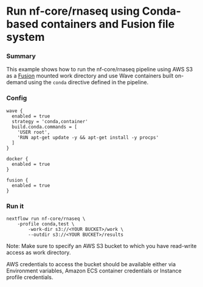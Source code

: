 # Run nf-core/rnaseq using Conda-based containers and Fusion file system

### Summary 

This example shows how to run the nf-core/rnaseq pipeline using AWS S3 as a [Fusion](https://www.nextflow.io/docs/latest/fusion.html) mounted work directory and use Wave containers built on-demand using the `conda` directive defined in the pipeline. 


### Config 

```
wave {
  enabled = true
  strategy = 'conda,container'
  build.conda.commands = [
    'USER root',
    'RUN apt-get update -y && apt-get install -y procps'
  ]
}
 
docker {
  enabled = true
}

fusion {
  enabled = true
}
```

### Run it 

```
nextflow run nf-core/rnaseq \
	-profile conda,test \
        -work-dir s3://<YOUR BUCKET>/work \
        --outdir s3://<YOUR BUCKET>/results
```

Note: Make sure to specify an AWS S3 bucket to which you have read-write access as work directory. 

AWS credentials to access the bucket should be available either via Environment variables, Amazon ECS container credentials or Instance profile credentials. 
